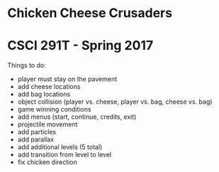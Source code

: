# Chicken Cheese Crusaders
# CSCI 291T - Spring 2017

Things to do:
- player must stay on the pavement
- add cheese locations
- add bag locations
- object collision (player vs. cheese, player vs. bag, cheese vs. bag)
- game winning conditions
- add menus (start, continue, credits, exit)
- projectile movement
- add particles
- add parallax
- add additional levels (5 total)
- add transition from level to level
- fix chicken direction
